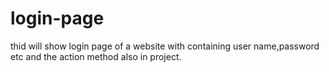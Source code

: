 # login-page
thid will show login page of a website
with containing user name,password etc
and the action method also in project.
